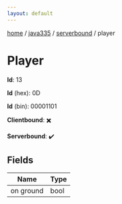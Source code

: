 ```yaml
---
layout: default
---
```


[home](/)  /  [java335](/protocol/java335)  /  [serverbound](/protocol/java335/serverbound)  /  player

# Player

**Id**: 13

**Id** (hex): 0D

**Id** (bin): 00001101

**Clientbound**: ✖️

**Serverbound**: ✔️

## Fields

Name | Type
---|---
on ground | bool


